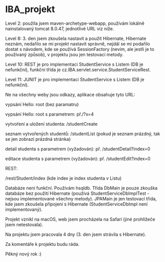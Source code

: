 # IBA_projekt

Level 2: použila jsem maven-archetype-webapp, používám lokálně nainstalovaný tomcat 8.0.47, jednotlivé URL viz níže. 

Level 8: 3. den jsem zkoušela nastavit a použít Hibernate, Hibernate neznám, nedařilo se mi projekt nastavit správně,
nejdál se mi podařilo dostat s návodem, kde se používá SessionFactory (nevím, ale jestli je to používaný způsob), v projektu jsou jen testovací metody.

Level 10: REST je pro implementaci StudentService s Listem (DB je nefunkční), funkční třída je cz.IBA.servlet.service.StudentServiceRest.

Level 11: JUNIT je pro implementaci StudentService s Listem (DB je nefunkční).



Ne na všechny weby jsou odkazy, aplikace obsahuje tyto URL:

vypsání Hello: root (bez paramatru)

vypsání Hello: root s parametrem: př./?x=4

vytvoření a uložení studenta: /studentCreate 

seznam vytvořených studentů: /studentList (pokud je seznam prázdný, tak se jen zobrazí prázdná stránka)

detail studenta s parametrem (vyžadován): př. /studentDetail?index=0

editace studenta s parametrem (vyžadován): př. /studentEdit?index=0

REST:

/rest/Student/index (kde index je index studenta v Listu)

Databáze není funkční. Používám hsqldb. Třída DbMain je pouze zkouška databáze bez použití Hibernate (používá StudentServiceDbImplTest - nejsou implementované všechny metody). JPAMain je jen testovací třída, kde jsem zkoušela připojení s Hibernate (StudentServiceDbImpl není implementovaný).

Projekt vznikl na macOS, web jsem procházela na Safari (jiné prohlížeče jsem netestovala).

Na projektu jsem pracovala 4 dny (3. den jsem strávila s Hibernate).

Za komentáře k projektu budu ráda.

Pěkný nový rok :)
